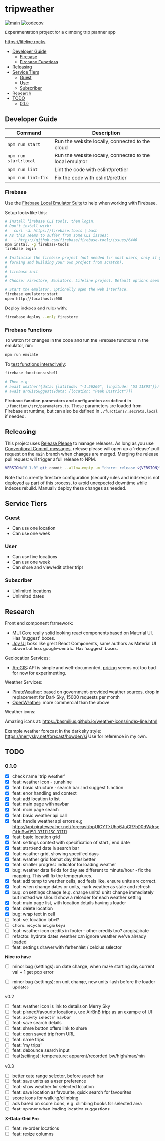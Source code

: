 # tripweather

[![main](https://github.com/dwmkerr/lifeline/actions/workflows/main.yaml/badge.svg)](https://github.com/dwmkerr/lifeline/actions/workflows/main.yaml) [![codecov](https://codecov.io/gh/dwmkerr/tripweather/graph/badge.svg?token=7e6XaNFvoG)](https://codecov.io/gh/dwmkerr/tripweather)

Experimentation project for a climbing trip planner app

https://lifeline.rocks

<!-- vim-markdown-toc GFM -->

- [Developer Guide](#developer-guide)
    - [Firebase](#firebase)
    - [Firebase Functions](#firebase-functions)
- [Releasing](#releasing)
- [Service Tiers](#service-tiers)
    - [Guest](#guest)
    - [User](#user)
    - [Subscriber](#subscriber)
- [Research](#research)
- [TODO](#todo)
    - [0.1.0](#010)

<!-- vim-markdown-toc -->

## Developer Guide

| Command | Description |
| ------- | ----------- |
| `npm run start` | Run the website locally, connected to the cloud |
| `npm run start:local` | Run the website locally, connected to the local emulator |
| `npm run lint` | Lint the code with eslint/prettier |
| `npm run lint:fix` | Fix the code with eslint/prettier |

### Firebase

Use the [Firebase Local Emulator Suite](https://firebase.google.com/docs/emulator-suite) to help when working with Firebase.

Setup looks like this:

```bash
# Install firebase CLI tools, then login.
# Don't install with:
#   curl -sL https://firebase.tools | bash
# As this seems to suffer from some CLI issues:
#   - https://github.com/firebase/firebase-tools/issues/6446
npm install -g firebase-tools
firebase login

# Initialise the firebase project (not needed for most users, only if you are
# forking and building your own project from scratch).
#
# firebase init
#
# Choose: Firestore, Emulators. Lifeline project. Default options seem to be fine.

# Start the emulator, optionally open the web interface.
firebase emulators:start
open http://localhost:4000
```

Deploy indexes and rules with:

```bash
fireabase deploy --only firestore
```

### Firebase Functions

To watch for changes in the code and run the Firebase functions in the emulator, run:

```bash
npm run emulate
```

To [test functions interactively](https://firebase.google.com/docs/functions/local-shell):

```bash
firebase functions:shell

# Then e.g:
# await weather({data: {latitude: "-1.56266", longitude: "53.11893"}})
# await arcGisSuggest({data: {location: "Peak District"}})
```

Firebase function parameters and configuration are defined in `./functions/src/parameters.ts`. These parameters are loaded from Firebase at runtime, but can also be defined in `./functions/.secrets.local` if needed.

## Releasing

This project uses [Release Please](https://github.com/googleapis/release-please) to manage releases. As long as you use [Conventional Commit messages](https://www.conventionalcommits.org/en/v1.0.0/), release please will open up a 'release' pull request on the `main` branch when changes are merged. Merging the release pull request will trigger a full release to NPM.

```bash
VERSION="0.1.0" git commit --allow-empty -m "chore: release ${VERSION}" -m "Release-As: ${VERSION}"
```

Note that currently firestore configuration (security rules and indexes) is not deployed as part of this process, to avoid unexpected downtime while indexes rebuild. Manually deploy these changes as needed.

## Service Tiers

### Guest

- Can use one location
- Can use one week

### User

- Can use five locations
- Can use one week
- Can share and view/edit other trips

### Subscriber

- Unlimited locations
- Unlimited dates

## Research

Front end component framework:

- [MUI Core](https://mui.com) really solid looking react components based on Material UI. Has 'suggest' boxes.
- [Joy UI](https://mui.com/joy-ui/getting-started/) looks like great React Components, same authors as Material UI above but less google-centric. Has 'suggest' boxes.

Geolocation Services:

- [ArcGIS](https://developers.arcgis.com/rest/): API is simple and well-documented, [pricing](https://developers.arcgis.com/pricing/) seems not too bad for now for experimenting.

Weather Services:

- [PirateWeather](https://pirateweather.net/en/latest/): based on government-provided weather sources, drop in replacement for Dark Sky, 15000 requests per month
- [OpenWeather](https://openweathermap.org/): more commercial than the above

Weather icons:

Amazing icons at: https://basmilius.github.io/weather-icons/index-line.html

Example weather forecast in the dark sky style: https://merrysky.net/forecast/howden/si
Use for reference in my own.

## TODO

### 0.1.0

- [x] check name 'trip weather'
- [x] feat: weather icon - sunshine
- [x] feat: basic structure - search bar and suggest function
- [x] feat: error handling and context
- [x] feat: add location to list
- [x] feat: main page with navbar
- [x] feat: main page search
- [x] feat: basic weather api call
- [x] feat: handle weather api errors e.g https://api.pirateweather.net/forecast/bpUlCYTXUho6JuCR7bD0dWdrscOHtlBw/150.37111,150.37111
- [x] feat: basic location grid
- [x] feat: settings context with specification of start / end date
- [x] feat: start/end date in search bar
- [x] feat: weather grid, showing specified days
- [x] feat: weather grid format day titles better
- [x] feat: smaller progress indicator for loading weather
- [x] bug: weather data fields for day are different to minute/hour - fix the mapping. This will fix the temperatures.
- [x] feat: add temp to weather cells, add feels like, ensure units are correct.
- [x] feat: when change dates or units, mark weather as stale and refresh
- [x] bug: on settings change (e.g. change units) units change immediately but instead we should show a reloader for each weather setting
- [x] feat: main page list, with location details having a loader
- [x] feat: delete location
- [x] bug: wrap text in cell
- [ ] feat: set location label?
- [ ] chore: recycle arcgis keys
- [ ] feat: weather icon credits in footer - other credits too? arcgis/pirate
- [ ] refactor: hydrate dates weather can ignore weather we've already loaded
- [ ] feat: settings drawer with farhenhiet / celcius selector

**Nice to have**

- [ ] minor bug (settings): on date change, when make starting day current val + 1 get pop error
- [ ] minor bug (settings): on unit change, new units flash before the loader updates


v0.2

- [ ] feat: weather icon is link to details on Merry Sky
- [ ] feat: pinned/favourite locations, use AirBnB trips as an example of UI
- [ ] feat: activity select in navbar
- [ ] feat: save search details
- [ ] feat: share button offers link to share
- [ ] feat: open saved trip from URL
- [ ] feat: name trips
- [ ] feat: 'my trips'
- [ ] feat: debounce search input
- [ ] feat(settings): temperature: apparent/recorded low/high/max/min

v0.3

- [ ] better date range selector, before search bar
- [ ] feat: save units as a user preference
- [ ] feat: show weather for selected location
- [ ] feat: save location as favourite, quick search for favourites
- [ ] score icons for walking/climbing
- [ ] ads based on score icons, e.g. climbing books for selected area
- [ ] feat: spinner when loading location suggestions

**X-Data-Grid Pro**

- [ ] feat: re-order locations
- [ ] feat: resize columns
